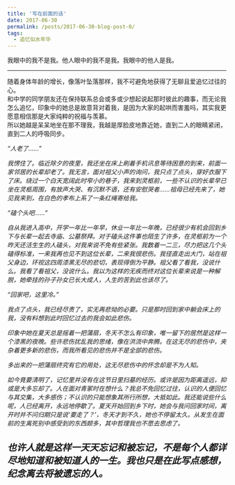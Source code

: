 ```yaml
---
title: '写在前面的话'
date: 2017-06-30
permalink: /posts/2017-06-30-blog-post-0/
tags:
  - 追忆似水年华
---
```


我眼中的我不是我。他人眼中的我不是我。我眼中的他人是我。  

------
随着身体年龄的增长，像落叶坠落那样，我不可避免地获得了无聊且爱追忆过往的心。  
和中学的同学朋友还在保持联系总会或多或少想起说起那时彼此的趣事，而无论我怎么追忆，印象中的她总是故意背对着我，是因为大家的起哄而害羞吗，其实我更愿意相信那是大家纯粹的祝福与羡慕。  
所以她越是呆呆地坐在那不理我，我越是厚脸皮地靠近她，直到二人的眼睛紧闭，直到二人的呼吸同步。  

*“人老了……”*

*我愣住了。临近除夕的夜里，我还坐在床上刷着手机讯息等待困意的到来，前面一家邻居的长辈却老了。我无言，面对祖父小声的询问，我只点了点头，穿好衣服下了床。绕过一个白天宽阔此时窄小的巷子，我来到灵柩前，一些不认识的长辈早已坐在灵柩周围，有放声大哭、有沉默不语，还有安慰哭者……祖母已经先来了，她见我来到，在白色的孝布上系了一条红绳寄给我。*

*“磕个头吧……”*

*自从我进入高中，开学一年比一年早，休业一年比一年晚，已经很少有机会回到乡下与长辈一起去寺庙、公墓祭拜。对于磕头这件事也陌生了许多，在灵柩前为一个昨天还活生生的人磕头，对我来说不免有些紧张。我数着一二三，尽力把这几个头磕得标准，一来我再也见不到这位长辈，二来我很悲伤。我径直走出大门，站在祖父身边，环视这四周漆黑无尽的悲切，表现得倒为平静。祖父看了看我，没说什么。我看了看祖父，没说什么。我以为这样的无疾而终对这位长辈来说是一种解脱，她牵挂的孙子孙女已长大成人，人生的苦到此也该尽了。*

*“回家吧，这里冷。”*

*我点了点头，我已经尽责了，实无再悲恸的必要。只是那时回到家中躺会床上的我，没有料想到此时回忆过去的我会如此悲伤。*

*印象中她在夏天总是摇着一把蒲扇，冬天不怎么有印象，唯一留下的居然是这样一个漆黑的夜晚。些许悲伤扰乱我的思绪，像在洪流中奔腾。在这无尽的悲伤中，夹杂着更多新的悲伤，而我所看见的悲伤并不是全部的悲伤。*


*多出来的一把蒲扇终究有它的用处，这无尽悲伤中的怀念却是不为人知。*

*如今竟要清明了，记忆里并没有在这节日里扫墓的经历。或许是因为距离遥远，抑或是大多忘却了。人在面对青冢时在想什么？我总不免回忆过往，认识的人便回忆与其交集，大多感伤；不认识的只能想象其所行所想，大抵如此。我还能说些什么呢，人已经离开，永远地停歇了。夏天开始回到乡下时，她会与我问回家时间，离开时并不问归期只是说‘要走了？’，冬天才到不久，她也不停留太久。从发生在面前的生离死别中感受到的东西颇多，其中哲理我也不愿去思虑了。*

*也许人就是这样一天天忘记和被忘记，不是每个人都详尽地知道和被知道人的一生。我也只是在此写点感想，纪念离去将被遗忘的人。*
------
